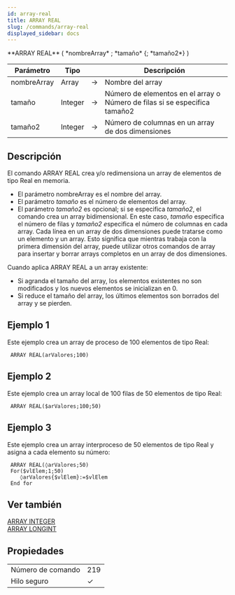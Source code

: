 ```yaml
---
id: array-real
title: ARRAY REAL
slug: /commands/array-real
displayed_sidebar: docs
---
```


<!--REF #_command_.ARRAY REAL.Syntax-->**ARRAY REAL** ( *nombreArray* ; *tamaño* {; *tamaño2*} )<!-- END REF-->
<!--REF #_command_.ARRAY REAL.Params-->
| Parámetro | Tipo |  | Descripción |
| --- | --- | --- | --- |
| nombreArray | Array | &#8594;  | Nombre del array |
| tamaño | Integer | &#8594;  | Número de elementos en el array o Número de filas si se especifica tamaño2 |
| tamaño2 | Integer | &#8594;  | Número de columnas en un array de dos dimensiones |

<!-- END REF-->

## Descripción 

<!--REF #_command_.ARRAY REAL.Summary-->El comando ARRAY REAL crea y/o redimensiona un array de elementos de tipo Real en memoria.<!-- END REF--> 

* El parámetro nombreArray es el nombre del array.
* El parámetro *tamaño* es el número de elementos del array.
* El parámetro *tamaño2* es opcional; si se especifica *tamaño2*, el comando crea un array bidimensional. En este caso, *tamaño* especifica el número de filas y *tamaño2 e*specifica el número de columnas en cada array. Cada línea en un array de dos dimensiones puede tratarse como un elemento y un array. Esto significa que mientras trabaja con la primera dimensión del array, puede utilizar otros comandos de array para insertar y borrar arrays completos en un array de dos dimensiones.

Cuando aplica ARRAY REAL a un array existente:

* Si agranda el tamaño del array, los elementos existentes no son modificados y los nuevos elementos se inicializan en 0.
* Si reduce el tamaño del array, los últimos elementos son borrados del array y se pierden.

## Ejemplo 1 

Este ejemplo crea un array de proceso de 100 elementos de tipo Real:

```4d
 ARRAY REAL(arValores;100)
```

## Ejemplo 2 

Este ejemplo crea un array local de 100 filas de 50 elementos de tipo Real:

```4d
 ARRAY REAL($arValores;100;50)
```

## Ejemplo 3 

Este ejemplo crea un array interproceso de 50 elementos de tipo Real y asigna a cada elemento su número:

```4d
 ARRAY REAL(◊arValores;50)
 For($vlElem;1;50)
    ◊arValores{$vlElem}:=$vlElem
 End for
```

## Ver también 

[ARRAY INTEGER](array-integer.md)  
[ARRAY LONGINT](array-longint.md)  

## Propiedades

|  |  |
| --- | --- |
| Número de comando | 219 |
| Hilo seguro | &check; |



